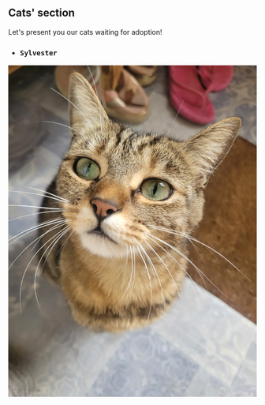 ## Cats' section
Let's present you our cats waiting for adoption!
- ### `Sylvester` 
![Silvester](gros_minet1.jpg) 
